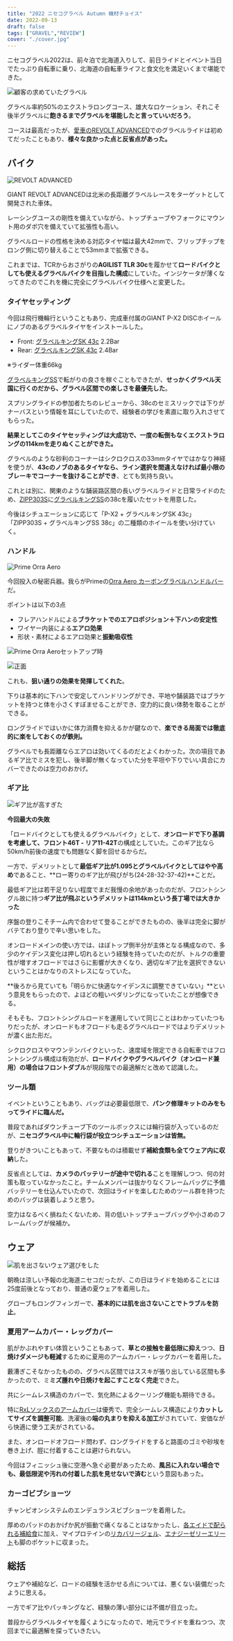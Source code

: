 ```yaml
---
title: "2022 ニセコグラベル Autumn 機材チョイス"
date: 2022-09-13
draft: false
tags: ["GRAVEL","REVIEW"]
cover: "./cover.jpg"
---
```


ニセコグラベル2022は、前々泊で北海道入りして、前日ライドとイベント当日でたっぷり自転車に乗り、北海道の自転車ライフと食文化を満足いくまで堪能できた。

<LinkBox url="https://blog.gensobunya.net/post/2022/09/nisekogravel22_1/" />

<LinkBox url="https://blog.gensobunya.net/post/2022/09/nisekogravel22_2/" />

![顧客の求めていたグラベル](./gravel.jpg)

グラベル率約50%のエクストラロングコース、雄大なロケーション、それこそ後半グラベルに**飽きるまでグラベルを堪能したと言っていいだろう**。

コースは最高だったが、[愛車のREVOLT ADVANCED](https://blog.gensobunya.net/post/2022/04/revolot_adv22_review/)でのグラベルライドは初めてだったこともあり、**様々な良かった点と反省点があった。**

## バイク

![REVOLT ADVANCED](./revolt.jpg)

<LinkBox url="https://blog.gensobunya.net/post/2022/04/revolot_adv22_review/" />

GIANT REVOLT ADVANCEDは北米の長距離グラベルレースをターゲットとして開発された車体。

レーシングユースの剛性を備えていながら、トップチューブやフォークにマウント用のダボ穴を備えていて拡張性も高い。

グラベルロードの性格を決める対応タイヤ幅は最大42mmで、フリップチップをロング側に切り替えることで53mmまで拡張できる。

これまでは、TCRからおさがりの**AGILIST TLR 30c**を履かせて**ロードバイクとしても使えるグラベルバイクを目指した構成**にしていた。インジケータが薄くなってきたのでこれを機に完全にグラベルバイク仕様へと変更した。

### タイヤセッティング

今回は飛行機輪行ということもあり、完成車付属のGIANT P-X2 DISCホイールにノブのあるグラベルタイヤをインストールした。

- Front: [グラベルキングSK 43c](https://amzn.to/3U2z4ji) 2.2Bar
- Rear: [グラベルキングSK 43c](https://amzn.to/3U2z4ji) 2.4Bar

※ライダー体重66kg

<LinkBox url="https://www.amazon.co.jp/dp/B07D6WP95G/" isAmazonLink />

[グラベルキングSS](https://amzn.to/3d4VBvu)で転がりの良さを稼ぐこともできたが、**せっかくグラベル天国に行くのだから、グラベル区間での楽しさを最優先した**。

スプリングライドの参加者たちのレビューから、38cのセミスリックでは下りがナーバスという情報を耳にしていたので、経験者の学びを素直に取り入れさせてもらった。

**結果としてこのタイヤセッティングは大成功で、一度の転倒もなくエクストラロングの114kmを走りぬくことができた。**

グラベルのような砂利のコーナーはシクロクロスの33mmタイヤではかなり神経を使うが、**43cのノブのあるタイヤなら、ライン選択を間違えなければ最小限のブレーキでコーナーを抜けることができ**、とても気持ち良い。

これとは別に、関東のような舗装路区間の長いグラベルライドと日常ライドのため、[ZIPP303S](https://paypaymall.yahoo.co.jp/store/qbei/item/pc-810594/)に[グラベルキングSS](https://amzn.to/3d4VBvu)の38cを履いたセットを用意した。

今後はシチュエーションに応じて「P-X2 + グラベルキングSK 43c」「ZIPP303S + グラベルキングSS 38c」の二種類のホイールを使い分けていく。

### ハンドル

![Prime Orra Aero](./orra_aero.jpg)

今回投入の秘密兵器。我らがPrimeの[Orra Aero カーボングラベルハンドルバー](https://www.wiggle.jp/prime-orra-aero-%E3%82%AB%E3%83%BC%E3%83%9C%E3%83%B3%E3%82%B0%E3%83%A9%E3%83%99%E3%83%AB%E3%83%8F%E3%83%B3%E3%83%89%E3%83%AB%E3%83%90%E3%83%BC)だ。

<LinkBox url="https://www.wiggle.jp/prime-orra-aero-%E3%82%AB%E3%83%BC%E3%83%9C%E3%83%B3%E3%82%B0%E3%83%A9%E3%83%99%E3%83%AB%E3%83%8F%E3%83%B3%E3%83%89%E3%83%AB%E3%83%90%E3%83%BC" linkurl="https://ck.jp.ap.valuecommerce.com/servlet/referral?sid=3171302&pid=886932159&vc_url=https%3A%2F%2Fwww.wiggle.jp%2Fprime-orra-aero-%25E3%2582%25AB%25E3%2583%25BC%25E3%2583%259C%25E3%2583%25B3%25E3%2582%25B0%25E3%2583%25A9%25E3%2583%2599%25E3%2583%25AB%25E3%2583%258F%25E3%2583%25B3%25E3%2583%2589%25E3%2583%25AB%25E3%2583%2590%25E3%2583%25BC%3Futm_source%3Dvaluecommerce%26utm_medium%3Daffiliates%26utm_campaign%3Daffiliate-website" />

ポイントは以下の3点

- フレアハンドルによる**ブラケットでのエアロポジション＋下ハンの安定性**
- ワイヤー内装による**エアロ効果**
- 形状・素材によるエアロ効果と**振動吸収性**

![Prime Orra Aeroセットアップ時](./cameras.jpg)

![正面](./set.jpg)

これも、**狙い通りの効果を発揮してくれた**。

下りは基本的に下ハンで安定してハンドリングができ、平地や舗装路ではブラケットを持つと体を小さくすぼませることができ、空力的に良い体勢を取ることができる。

ロングライドではいかに体力消費を抑えるかが鍵なので、**楽できる局面では徹底的に楽をしておくのが鉄則。**

グラベルでも長距離ならエアロは効いてくるのだとよくわかった。次の項目であるギア比でミスを犯し、後半脚が無くなっていた分を平坦や下りでいい具合にカバーできたのは空力のおかげ。

### ギア比

![ギア比が高すぎた](./gear_ratio.jpg)

**今回最大の失敗**

「ロードバイクとしても使えるグラベルバイク」として、**オンロードで下り基調を考慮して、フロント46T - リア11-42T**の構成としていた。このギア比なら50km/h前後の速度でも問題なく脚を回せるからだ。

一方で、デメリットとして**最低ギア比が1.095とグラベルバイクとしてはやや高め**であること、**ロー寄りのギア比が飛びがち(24-28-32-37-42)**ことだ。

最低ギア比は若干足りない程度でまだ我慢の余地があったのだが、フロントシングル故に持つ**ギア比が飛ぶというデメリットは114kmという長丁場では大きかった**

序盤の登りこそチーム内で合わせて登ることができたものの、後半は完全に脚がバテており登りで辛い思いをした。

オンロードメインの使い方では、ほぼトップ側半分が主体となる構成なので、多少のケイデンス変化は押し切れるという経験を持っていたのだが、トルクの重要性が増すオフロードではさらに影響が大きくなり、適切なギア比を選択できないということはかなりのストレスになっていた。

**後ろから見ていても「明らかに快適なケイデンスに調整できていない」**という意見をもらったので、よほどの粗いペダリングになっていたことが想像できる。

<LinkBox url="https://blog.gensobunya.net/post/2021/10/single_road_longterm/" />

そもそも、フロントシングルロードを運用していて同じことはわかっていたつもりだったが、オンロードもオフロードも走るグラベルロードではよりデメリットが濃く出た形だ。

シクロクロスやマウンテンバイクといった、速度域を限定できる自転車ではフロントシングル構成は有効だが、**ロードバイクやグラベルバイク（オンロード兼用）の場合はフロントダブル**が現段階での最適解だと改めて認識した。

### ツール類

イベントということもあり、バッグは必要最低限で、**パンク修理キットのみをもってライドに臨んだ。**

普段であればダウンチューブ下のツールボックスには輪行袋が入っているのだが、**ニセコグラベル中に輪行袋が役立つシチュエーションは皆無。**

登りがきついこともあって、不要なものは積載せず**補給食類も全てウェア内に収納**した。

反省点としては、**カメラのバッテリーが途中で切れる**ことを理解しつつ、何の対策も取っていなかったこと。チームメンバーは抜かりなくフレームバッグに予備バッテリーを仕込んでいたので、次回はライドを楽しむためのツール群を持つためのバッグは装着しようと思う。

空力はなるべく損ねたくないため、背の低いトップチューブバッグや小さめのフレームバッグが候補か。

## ウェア

![肌を出さないウェア選びをした](./wear.jpg)

朝晩は涼しい予報の北海道ニセコだったが、この日はライドを始めることには25度前後となっており、普通の夏ウェアを着用した。

グローブもロングフィンガーで、**基本的には肌を出さないことでトラブルを防止**。

### 夏用アームカバー・レッグカバー

肌がかぶれやすい体質ということもあって、**草との接触を最低限に抑え**つつ、**日焼けダメージも軽減**するために夏用のアームカバー・レッグカバーを着用した。

藪漕ぎこそなかったものの、グラベル区間ではススキが張り出している区間も多かったので、ミ**ミズ腫れや日焼けを起こすことなく完走**できた。

<LinkBox url="https://www.amazon.co.jp/gp/product/B01MXTBQ8U/" isAmazonLink />

<LinkBox url="https://www.giant.co.jp/giant23/acc_datail.php?p_id=A0002338" />

共にシームレス構造のカバーで、気化熱によるクーリング機能も期待できる。

特に[RxLソックスのアームカバー](https://amzn.to/3xo7Tpm)は優秀で、完全シームレス構造により**カットしてサイズを調整可能**、洗濯後の**端の丸まりを抑える加工**がされていて、安価ながら快適に使う工夫がされている。

また、オンロードオフロード問わず、ロングライドをすると路面のゴミや砂埃を巻き上げ、脛に付着することは避けられない。

今回はフィニッシュ後に空港へ急ぐ必要があったため、**風呂に入れない場合でも、最低限泥や汚れの付着した肌を見せないで済む**という意図もあった。

### カーゴビブショーツ

チャンピオンシステムのエンデュランスビブショーツを着用した。

厚めのパッドのおかげか尻が振動で痛くなることはなかったし、[各エイドで配られる補給食](https://amzn.to/3de1xlP)に加え、マイプロテインの[リカバリージェル](https://px.a8.net/svt/ejp?a8mat=3N3PXV+GF7GHE+45DI+BW0YB&a8ejpredirect=https%3A%2F%2Fwww.myprotein.jp%2Fsports-nutrition%2Frecovery-gel-elite%2F11214831.html)、[エナジーゼリーエリート](https://px.a8.net/svt/ejp?a8mat=3N3PXV+GF7GHE+45DI+BW0YB&a8ejpredirect=https%3A%2F%2Fwww.myprotein.jp%2Fsports-nutrition%2Fenergy-gel-elite-12-pack%2F11271257.html)も脚のポケットに収まった。

## 総括

ウェアや補給など、ロードの経験を活かせる点については、悪くない装備だったように思える。

一方でギア比やパッキングなど、経験の薄い部分には不備が目立った。

普段からグラベルタイヤを履くようになったので、地元でライドを重ねつつ、次回までに最適解を探っていきたい。
